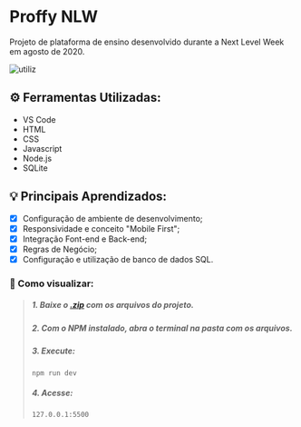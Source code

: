 # Proffy NLW

Projeto de plataforma de ensino desenvolvido durante a Next Level Week em agosto de 2020.

![utiliz](https://raw.githubusercontent.com/jonfaal/Proffy_NLW_20.08/main/_github/Proffy-01.png)

## ⚙️ Ferramentas Utilizadas:
- VS Code
- HTML
- CSS
- Javascript
- Node.js
- SQLite

## 💡 Principais Aprendizados:
 - [x] Configuração de ambiente de desenvolvimento;
 - [x] Responsividade e conceito "Mobile First";
 - [x] Integração Font-end e Back-end;
 - [x] Regras de Negócio;
 - [x] Configuração e utilização de banco de dados SQL.

### 📝  Como visualizar:
>##### 1. Baixe o [.zip](https://github.com/jonfaal/Proffy_NLW_20.08/archive/main.zip) com os arquivos do projeto.
>##### 2. Com o NPM instalado, abra o terminal na pasta com os arquivos.
>##### 3. Execute:
>     npm run dev
>##### 4. Acesse:
>     127.0.0.1:5500
